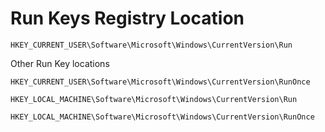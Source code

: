 # Run Keys Registry Location

`HKEY_CURRENT_USER\Software\Microsoft\Windows\CurrentVersion\Run`

Other Run Key locations

`HKEY_CURRENT_USER\Software\Microsoft\Windows\CurrentVersion\RunOnce`

`HKEY_LOCAL_MACHINE\Software\Microsoft\Windows\CurrentVersion\Run`

`HKEY_LOCAL_MACHINE\Software\Microsoft\Windows\CurrentVersion\RunOnce`
